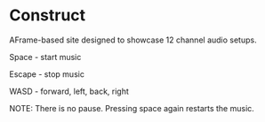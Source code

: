 # Construct
AFrame-based site designed to showcase 12 channel audio setups.

Space - start music

Escape - stop music

WASD - forward, left, back, right

NOTE: There is no pause.  Pressing space again restarts the music.
